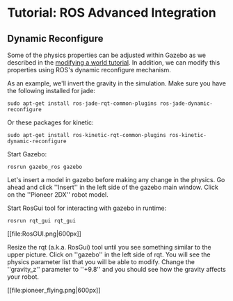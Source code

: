# Tutorial: ROS Advanced Integration

## Dynamic Reconfigure

Some of the physics properties can be adjusted within Gazebo as we described in the [modifying a world tutorial](http://gazebosim.org/tutorials?tut=modifying_world&cat=build_world). In addition, we can modify this properties using ROS's dynamic reconfigure mechanism.

As an example, we'll invert the gravity in the simulation. Make sure you have the following installed for jade:

~~~
sudo apt-get install ros-jade-rqt-common-plugins ros-jade-dynamic-reconfigure
~~~

Or these packages for kinetic:

~~~
sudo apt-get install ros-kinetic-rqt-common-plugins ros-kinetic-dynamic-reconfigure
~~~

Start Gazebo:

~~~
rosrun gazebo_ros gazebo
~~~

Let's insert a model in gazebo before making any change in the physics. Go ahead and click ''Insert'' in the left side of the gazebo main window. Click on the ''Pioneer 2DX'' robot model.

Start RosGui tool for interacting with gazebo in runtime:

~~~
rosrun rqt_gui rqt_gui
~~~


[[file:RosGUI.png|600px]]

Resize the rqt (a.k.a. RosGui) tool until you see something similar to the upper picture. Click on ''gazebo'' in the left side of rqt. You will see the physics parameter list that you will be able to modify. Change the ''gravity_z'' parameter to ''+9.8'' and you should see how the gravity affects your robot.

[[file:pioneer_flying.png|600px]]

